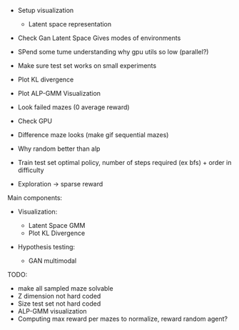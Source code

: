 
- Setup visualization
    - Latent space representation

- Check Gan Latent Space Gives modes of environments

- SPend some tume understanding why gpu utils so low (parallel?)

- Make sure test set works on small experiments


- Plot KL divergence
- Plot ALP-GMM Visualization
- Look failed mazes (0 average reward)
- Check GPU
- Difference maze looks (make gif sequential mazes)
- Why random better than alp
- Train test set optimal policy, number of steps required (ex bfs) + order in difficulty
- Exploration -> sparse reward




Main components:
- Visualization:
    - Latent Space GMM
    - Plot KL Divergence

- Hypothesis testing:
    - GAN multimodal

TODO:
- make all sampled maze solvable
- Z dimension not hard coded
- Size test set not hard coded
- ALP-GMM visualization
- Computing max reward per mazes to normalize, reward random agent?
